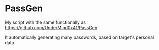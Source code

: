 # PassGen
My script with the same functionally as https://github.com/UnderMind0x41/PassGen

It automatically generating many passwords, based on target's personal data.
